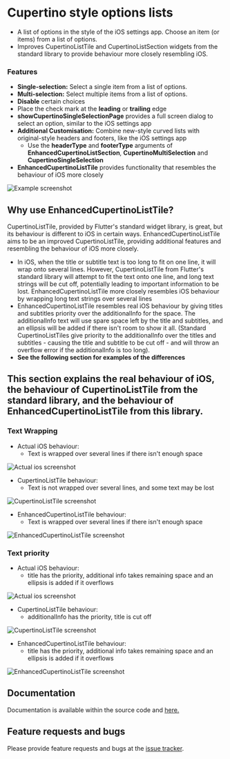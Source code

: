 # Cupertino style options lists

* A list of options in the style of the iOS settings app. Choose an item (or items) from a list of options.
* Improves CupertinoListTile and CupertinoListSection widgets from the standard library to provide behaviour more closely resembling iOS.

### Features
* **Single-selection:** Select a single item from a list of options.
* **Multi-selection:** Select multiple items from a list of options.
* **Disable** certain choices
* Place the check mark at the **leading** or **trailing** edge
* **showCupertinoSingleSelectionPage** provides a full screen dialog to select an option, similar to the iOS settings app
* **Additional Customisation:** Combine new-style curved lists with original-style headers and footers, like the iOS settings app
  * Use the **headerType** and **footerType** arguments of **EnhancedCupertinoListSection**, **CupertinoMultiSelection** and **CupertinoSingleSelection** 
* **EnhancedCupertinoListTile** provides functionality that resembles the behaviour of iOS more closely


![Example screenshot](https://raw.githubusercontent.com/NickPGibson/cupertino_lists_enhanced/main/misc/images/example.png)


## Why use EnhancedCupertinoListTile?

CupertinoListTile, provided by Flutter's standard widget library, is great, but its behaviour is different to iOS in certain ways. EnhancedCupertinoListTile aims to be an improved CupertinoListTile, providing additional features and resembling the behaviour of iOS more closely.

* In iOS, when the title or subtitle text is too long to fit on one line, it will wrap onto several lines. However, CupertinoListTile from Flutter's standard library will attempt to fit the text onto one line, and long text strings will be cut off, potentially leading to important information to be lost. EnhancedCupertinoListTile more closely resembles iOS behaviour by wrapping long text strings over several lines
* EnhancedCupertinoListTile resembles real iOS behaviour by giving titles and subtitles priority over the additionalInfo for the space. The additionalInfo text will use spare space left by the title and subtitles, and an ellipsis will be added if there isn't room to show it all. (Standard CupertinoListTiles give priority to the additionalInfo over the titles and subtitles - causing the title and subtitle to be cut off - and will throw an overflow error if the additionalInfo is too long).
* **See the following section for examples of the differences**


## This section explains the real behaviour of iOS, the behaviour of CupertinoListTile from the standard library, and the behaviour of EnhancedCupertinoListTile from this library.

### Text Wrapping
* Actual iOS behaviour:
  * Text is wrapped over several lines if there isn't enough space

![Actual ios screenshot](https://raw.githubusercontent.com/NickPGibson/cupertino_lists_enhanced/main/misc/docs/images/actual_ios_text_wrapping.png)
* CupertinoListTile behaviour:
  * Text is not wrapped over several lines, and some text may be lost

![CupertinoListTile screenshot](https://raw.githubusercontent.com/NickPGibson/cupertino_lists_enhanced/main/misc/docs/images/flutter_text_wrapping.png)
* EnhancedCupertinoListTile behaviour:
  * Text is wrapped over several lines if there isn't enough space

![EnhancedCupertinoListTile screenshot](https://raw.githubusercontent.com/NickPGibson/cupertino_lists_enhanced/main/misc/docs/images/enhanced_text_wrapping.png)


### Text priority
* Actual iOS behaviour:
  * title has the priority, additional info takes remaining space and an ellipsis is added if it overflows

![Actual ios screenshot](https://raw.githubusercontent.com/NickPGibson/cupertino_lists_enhanced/main/misc/docs/images/actual_ios_text_priority.png)

* CupertinoListTile behaviour:
  * additionalInfo has the priority, title is cut off

![CupertinoListTile screenshot](https://raw.githubusercontent.com/NickPGibson/cupertino_lists_enhanced/main/misc/docs/images/flutter_text_priority.png)

* EnhancedCupertinoListTile behaviour:
  * title has the priority, additional info takes remaining space and an ellipsis is added if it overflows

![EnhancedCupertinoListTile screenshot](https://raw.githubusercontent.com/NickPGibson/cupertino_lists_enhanced/main/misc/docs/images/enhanced_text_priority.png)


## Documentation

Documentation is available within the source code and [here.](https://pub.dev/documentation/cupertino_lists_enhanced/latest/index.html)

## Feature requests and bugs

Please provide feature requests and bugs at the [issue tracker](https://github.com/NickPGibson/cupertino_lists_enhanced/issues).
